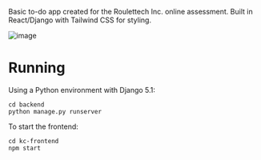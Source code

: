 Basic to-do app created for the Roulettech Inc. online assessment. Built in React/Django with Tailwind CSS for styling.

![image](https://github.com/user-attachments/assets/f95d4358-f0d4-4ded-afeb-d9e899abfc5a)

# Running
Using a Python environment with Django 5.1:
```
cd backend
python manage.py runserver
```
To start the frontend:
```
cd kc-frontend
npm start
```
